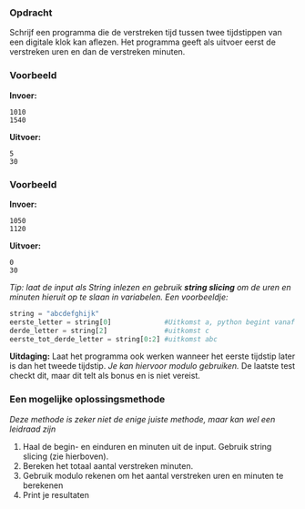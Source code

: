 ### Opdracht

Schrijf een programma die de verstreken tijd tussen twee tijdstippen van een digitale klok kan aflezen.
Het programma geeft als uitvoer eerst de verstreken uren en dan de verstreken minuten.

### Voorbeeld

**Invoer:**

    1010
    1540

**Uitvoer:**

    5
    30


### Voorbeeld

**Invoer:**

    1050
    1120

**Uitvoer:**

    0
    30

*Tip: laat de input als String inlezen en gebruik **string slicing** om de uren en minuten hieruit op te slaan in variabelen.*
*Een voorbeeldje:*
```python
string = "abcdefghijk"
eerste_letter = string[0]             #Uitkomst a, python begint vanaf 0 te tellen
derde_letter = string[2]              #uitkomst c
eerste_tot_derde_letter = string[0:2] #uitkomst abc
```

**Uitdaging:** Laat het programma ook werken wanneer het eerste tijdstip later is dan het tweede tijdstip. *Je kan hiervoor modulo gebruiken.* De laatste test checkt dit, maar dit telt als bonus en is niet vereist.


### Een mogelijke oplossingsmethode

*Deze methode is zeker niet de enige juiste methode, maar kan wel een leidraad zijn*

1. Haal de begin- en einduren en minuten uit de input. Gebruik string slicing (zie hierboven).
2. Bereken het totaal aantal verstreken minuten.
3. Gebruik modulo rekenen om het aantal verstreken uren en minuten te berekenen
4. Print je resultaten
